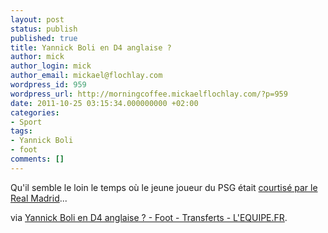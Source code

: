 ```yaml
---
layout: post
status: publish
published: true
title: Yannick Boli en D4 anglaise ?
author: mick
author_login: mick
author_email: mickael@flochlay.com
wordpress_id: 959
wordpress_url: http://morningcoffee.mickaelflochlay.com/?p=959
date: 2011-10-25 03:15:34.000000000 +02:00
categories:
- Sport
tags:
- Yannick Boli
- foot
comments: []
---
```

Qu'il semble le loin le temps où le jeune joueur du PSG était <a href="http://www.psgmag.net/1152-Transferts-le-Real-Madrid-voudrait-Yannick.html">courtisé par le Real Madrid</a>...

via <a href="http://www.lequipe.fr/Football/breves2011/20111024_091949_yannick-boli-en-d4-anglaise.html">Yannick Boli en D4 anglaise ? - Foot - Transferts - L'EQUIPE.FR</a>.
